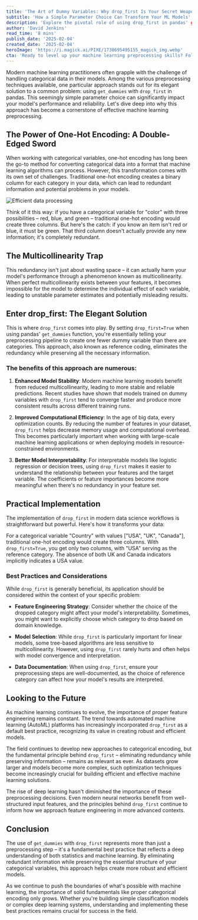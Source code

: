 ```yaml
---
title: 'The Art of Dummy Variables: Why drop_first Is Your Secret Weapon in Machine Learning'
subtitle: 'How a Simple Parameter Choice Can Transform Your ML Models'
description: 'Explore the pivotal role of using drop_first in pandas' get_dummies function for machine learning preprocessing. Learn how this simple parameter choice can enhance model stability, computational efficiency, and interpretability by eliminating multicollinearity in categorical variables.'
author: 'David Jenkins'
read_time: '8 mins'
publish_date: '2025-02-04'
created_date: '2025-02-04'
heroImage: 'https://i.magick.ai/PIXE/1738695495155_magick_img.webp'
cta: 'Ready to level up your machine learning preprocessing skills? Follow us on LinkedIn for more expert insights and best practices in data science and machine learning!'
---
```


Modern machine learning practitioners often grapple with the challenge of handling categorical data in their models. Among the various preprocessing techniques available, one particular approach stands out for its elegant solution to a common problem: using `get_dummies` with `drop_first` in pandas. This seemingly simple parameter choice can significantly impact your model's performance and reliability. Let's dive deep into why this approach has become a cornerstone of effective machine learning preprocessing.

## The Power of One-Hot Encoding: A Double-Edged Sword

When working with categorical variables, one-hot encoding has long been the go-to method for converting categorical data into a format that machine learning algorithms can process. However, this transformation comes with its own set of challenges. Traditional one-hot encoding creates a binary column for each category in your data, which can lead to redundant information and potential problems in your models.

![Efficient data processing](https://i.magick.ai/PIXE/1738695495152_magick_img.webp)

Think of it this way: if you have a categorical variable for "color" with three possibilities – red, blue, and green – traditional one-hot encoding would create three columns. But here's the catch: if you know an item isn't red or blue, it must be green. That third column doesn't actually provide any new information; it's completely redundant.

## The Multicollinearity Trap

This redundancy isn't just about wasting space – it can actually harm your model's performance through a phenomenon known as multicollinearity. When perfect multicollinearity exists between your features, it becomes impossible for the model to determine the individual effect of each variable, leading to unstable parameter estimates and potentially misleading results.

## Enter drop_first: The Elegant Solution

This is where `drop_first` comes into play. By setting `drop_first=True` when using pandas' `get_dummies` function, you're essentially telling your preprocessing pipeline to create one fewer dummy variable than there are categories. This approach, also known as reference coding, eliminates the redundancy while preserving all the necessary information.

### The benefits of this approach are numerous:

1. **Enhanced Model Stability**: Modern machine learning models benefit from reduced multicollinearity, leading to more stable and reliable predictions. Recent studies have shown that models trained on dummy variables with `drop_first` tend to converge faster and produce more consistent results across different training runs.

2. **Improved Computational Efficiency**: In the age of big data, every optimization counts. By reducing the number of features in your dataset, `drop_first` helps decrease memory usage and computational overhead. This becomes particularly important when working with large-scale machine learning applications or when deploying models in resource-constrained environments.

3. **Better Model Interpretability**: For interpretable models like logistic regression or decision trees, using `drop_first` makes it easier to understand the relationship between your features and the target variable. The coefficients or feature importances become more meaningful when there's no redundancy in your feature set.

## Practical Implementation

The implementation of `drop_first` in modern data science workflows is straightforward but powerful. Here's how it transforms your data:

For a categorical variable "Country" with values ["USA", "UK", "Canada"], traditional one-hot encoding would create three columns. With `drop_first=True`, you get only two columns, with "USA" serving as the reference category. The absence of both UK and Canada indicators implicitly indicates a USA value.

### Best Practices and Considerations

While `drop_first` is generally beneficial, its application should be considered within the context of your specific problem:

- **Feature Engineering Strategy**: Consider whether the choice of the dropped category might affect your model's interpretability. Sometimes, you might want to explicitly choose which category to drop based on domain knowledge.

- **Model Selection**: While `drop_first` is particularly important for linear models, some tree-based algorithms are less sensitive to multicollinearity. However, using `drop_first` rarely hurts and often helps with model convergence and interpretation.

- **Data Documentation**: When using `drop_first`, ensure your preprocessing steps are well-documented, as the choice of reference category can affect how your model's results are interpreted.

## Looking to the Future

As machine learning continues to evolve, the importance of proper feature engineering remains constant. The trend towards automated machine learning (AutoML) platforms has increasingly incorporated `drop_first` as a default best practice, recognizing its value in creating robust and efficient models.

The field continues to develop new approaches to categorical encoding, but the fundamental principle behind `drop_first` – eliminating redundancy while preserving information – remains as relevant as ever. As datasets grow larger and models become more complex, such optimization techniques become increasingly crucial for building efficient and effective machine learning solutions.

The rise of deep learning hasn't diminished the importance of these preprocessing decisions. Even modern neural networks benefit from well-structured input features, and the principles behind `drop_first` continue to inform how we approach feature engineering in more advanced contexts.

## Conclusion

The use of `get_dummies` with `drop_first` represents more than just a preprocessing step – it's a fundamental best practice that reflects a deep understanding of both statistics and machine learning. By eliminating redundant information while preserving the essential structure of your categorical variables, this approach helps create more robust and efficient models.

As we continue to push the boundaries of what's possible with machine learning, the importance of solid fundamentals like proper categorical encoding only grows. Whether you're building simple classification models or complex deep learning systems, understanding and implementing these best practices remains crucial for success in the field.
